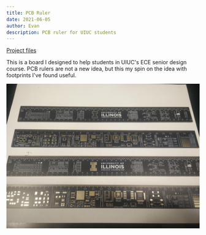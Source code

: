 ```yaml
---
title: PCB Ruler
date: 2021-06-05
author: Evan
description: PCB ruler for UIUC students
---
```


[Project files](http://github.com/evidlo/uiuc_ruler)

This is a board I designed to help students in UIUC's ECE senior design course.  PCB rulers are not a new idea, but this my spin on the idea with footprints I've found useful.

![](pic.jpg)

